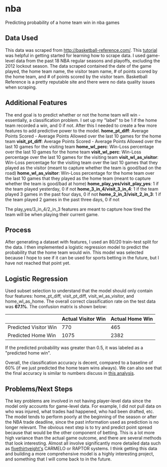 # nba
 Predicting probability of a home team win in nba games

## Data Used
This data was scraped from http://basketball-reference.com/. This [tutorial](https://www.r-bloggers.com/scraping-nba-game-data-from-basketball-reference-com/) was helpful in getting started for learning how to scrape data. I used game-level data from the past 18 NBA regular seasons and playoffs, excluding the 2012 lockout season. The data scraped contained the date of the game played, the home team name, the visitor team name, # of points scored by the home team, and # of points scored by the visitor team. Basketball Reference is a pretty reputable site and there were no data quality issues when scraping.

## Additional Features
The end goal is to predict whether or not the home team will win - essentially, a classification problem. I set up my "label" to be 1 if the home team recorded a win, and 0 if not. After this I needed to create a few more features to add predictive power to the model.
**home_pt_diff**: Average Points Scored - Average Points Allowed over the last 10 games for the home team
**visit_pt_diff**: Average Points Scored - Average Points Allowed over the last 10 games for the visiting team
**home_wl_perc**: Win-Loss percentage over the last 10 games for the home team
**visit_wl_perc**: Win-Loss percentage over the last 10 games for the visiting team
**visit_wl_as_visitor**: Win-Loss percentage for the visiting team over the last 10 games that they played as the visitor (meant to capture whether the team is good/bad on the road)
**home_wl_as_visitor**: Win-Loss percentage for the home team over the last 10 games that they played as the home team (meant to capture whether the team is good/bad at home)
**home_play_yes/visit_play_yes**: 1 if the team played yesterday, 0 if not
**home_3_in_4/visit_3_in_4**: 1 if the team played 3 games in the past four days, 0 if not
**home_2_in_3/visit_2_in_3**: 1 if the team played 2 games in the past three days, 0 if not

The play_yes/3_in_4/2_in_3 features are meant to capture how tired the team will be when playing their current game.

## Process
After generating a dataset with features, I used an 80/20 train-test split for the data. I then implemented a logistic regression model to predict the probability that the home team would win. This model was selected because I hope to see if it can be used for sports betting in the future, but I have not reached that point yet.

## Logistic Regression
Used subset selection to understand that the model should only contain four features: home_pt_diff, visit_pt_diff, visit_wl_as_visitor, and home_wl_as_home.
The overall correct classification rate on the test data was **67.1%**. The confusion matrix is shown below:

|                       | Actual Visitor Win | Actual Home Win |
| --------------------- | ------------------ | --------------- |
| Predicted Visitor Win | 770                | 465             |
| Predicted Home Win    | 1075               | 2382            |

If the predicted probability was greater than 0.5, it was labeled as a "predicted home win". 

Overall, the classification accuracy is decent, compared to a baseline of 60% (if we just predicted the home team wins always). We can also see that the final accuracy is similar to numbers discuss in [this analysis](https://homepages.cae.wisc.edu/~ece539/fall13/project/AmorimTorres_rpt.pdf).

## Problems/Next Steps
The key problems are involved in not having player-level data since the model only accounts for game-level data. For example, I did not pull data on who was injured, what trades had happened, who had been drafted, etc. The model tends to perform poorly at the beginning of the season or after the NBA trade deadline, since the past information used as prediction is no longer relevant.
The obvious next step is to try and predict point spread because that would be the other component of betting. This is a lot more high variance than the actual game outcome, and there are several methods that look interesting. Almost all involve significantly more detailed data such as [fivethirtyeight's](https://fivethirtyeight.com/methodology/how-our-nba-predictions-work/) CARMELO or RAPTOR systems. 
I think getting this data and building a more comprehensive model is a highly interesting project, and something that I will come back to in the future.


